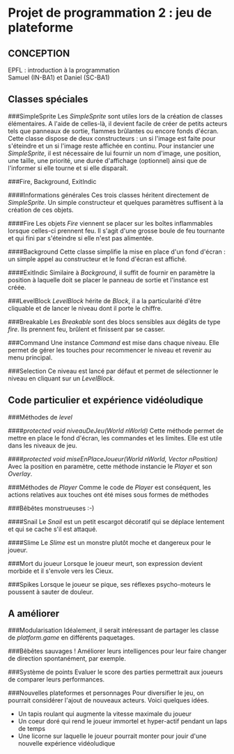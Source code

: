 Projet de programmation 2 : jeu de plateforme
=============================================

CONCEPTION
----------

EPFL : introduction à la programmation  
Samuel (IN-BA1) et Daniel (SC-BA1)

Classes spéciales
-----------------

###SimpleSprite
Les _SimpleSprite_ sont utiles lors de la création de classes élémentaires. A l'aide de celles-là, il devient facile de créer de petits acteurs tels que panneaux de sortie, flammes brûlantes ou encore fonds d'écran. Cette classe dispose de deux constructeurs : un si l'image est faite pour s'éteindre et un si l'image reste affichée en continu. Pour instancier une _SimpleSprite_, il est nécessaire de lui fournir un nom d'image, une position, une taille, une priorité, une durée d'affichage (optionnel) ainsi que de l'informer si elle tourne et si elle disparaît.

###Fire, Background, ExitIndic

####Informations générales
Ces trois classes héritent directement de _SimpleSprite_. Un simple constructeur et quelques paramètres suffisent à la création de ces objets.

####Fire
Les objets _Fire_ viennent se placer sur les boîtes inflammables lorsque celles-ci prennent feu. Il s'agit d'une grosse boule de feu tournante et qui fini par s'éteindre si elle n'est pas alimentée.

####Background
Cette classe simplifie la mise en place d'un fond d'écran : un simple appel au constructeur et le fond d'écran est affiché.

####ExitIndic
Similaire à _Background_, il suffit de fournir en paramètre la position à laquelle doit se placer le panneau de sortie et l'instance est créée.

###LevelBlock
_LevelBlock_ hérite de _Block_, il a la particularité d'être cliquable et de lancer le niveau dont il porte le chiffre.

###Breakable
Les _Breakable_ sont des blocs sensibles aux dégâts de type _fire_. Ils prennent feu, brûlent et finissent par se casser.

###Command
Une instance _Command_ est mise dans chaque niveau. Elle permet de gérer les touches pour recommencer le niveau et revenir au menu principal.

###Selection
Ce niveau est lancé par défaut et permet de sélectionner le niveau en cliquant sur un _LevelBlock_.

Code particulier et expérience vidéoludique
-------------------------------------------

###Méthodes de _level_

####_protected void niveauDeJeu(World nWorld)_
Cette méthode permet de mettre en place le fond d'écran, les commandes et les limites. Elle est utile dans les niveaux de jeu.

####_protected void miseEnPlaceJoueur(World nWorld, Vector nPosition)_
Avec la position en paramètre, cette méthode instancie le _Player_ et son _Overlay_.

###Méthodes de _Player_
Comme le code de _Player_ est conséquent, les actions relatives aux touches ont été mises sous formes de méthodes

###Bêbêtes monstrueuses :-)

####Snail
Le _Snail_ est un petit escargot décoratif qui se déplace lentement et qui se cache s'il est attaqué.

####Slime
Le _Slime_ est un monstre plutôt moche et dangereux pour le joueur.

###Mort du joueur
Lorsque le joueur meurt, son expression devient morbide et il s'envole vers les Cieux.

###Spikes
Lorsque le joueur se pique, ses réflexes psycho-moteurs le poussent à sauter de douleur.

A améliorer
-----------

###Modularisation
Idéalement, il serait intéressant de partager les classe de _platform.game_ en différents paquetages.

###Bêbêtes sauvages !
Améliorer leurs intelligences pour leur faire changer de direction spontanément, par exemple.

###Système de points
Evaluer le score des parties permettrait aux joueurs de comparer leurs performances.

###Nouvelles plateformes et personnages
Pour diversifier le jeu, on pourrait considérer l'ajout de nouveaux acteurs. Voici quelques idées.
- Un tapis roulant qui augmente la vitesse maximale du joueur
- Un coeur doré qui rend le joueur immortel et hyper-actif pendant un laps de temps
- Une licorne sur laquelle le joueur pourrait monter pour jouir d'une nouvelle expérience vidéoludique
